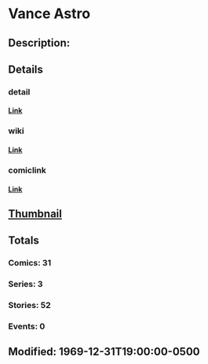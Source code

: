 # Vance Astro
## Description: 
## Details
### detail
#### [Link](http://marvel.com/characters/2918/vance_astro?utm_campaign=apiRef&utm_source=225578a89fc76f3d20fbffda5d17a88d)
### wiki
#### [Link](http://marvel.com/universe/Astro,_Vance_(Major_Victory)?utm_campaign=apiRef&utm_source=225578a89fc76f3d20fbffda5d17a88d)
### comiclink
#### [Link](http://marvel.com/comics/characters/1011342/vance_astro?utm_campaign=apiRef&utm_source=225578a89fc76f3d20fbffda5d17a88d)
## [Thumbnail](http://i.annihil.us/u/prod/marvel/i/mg/b/40/image_not_available.jpg)
## Totals
### Comics: 31
### Series: 3
### Stories: 52
### Events: 0
## Modified: 1969-12-31T19:00:00-0500